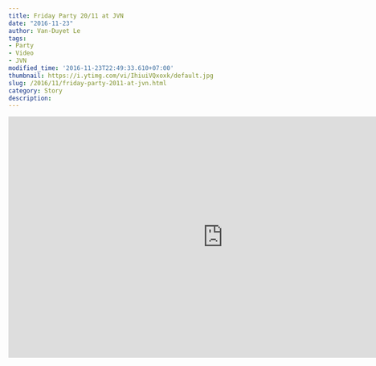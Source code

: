 ```yaml
---
title: Friday Party 20/11 at JVN
date: "2016-11-23"
author: Van-Duyet Le
tags:
- Party
- Video
- JVN
modified_time: '2016-11-23T22:49:33.610+07:00'
thumbnail: https://i.ytimg.com/vi/IhiuiVQxoxk/default.jpg
slug: /2016/11/friday-party-2011-at-jvn.html
category: Story
description: 
---
```


<center><iframe allowfullscreen="" frameborder="0" height="480" src="https://www.youtube.com/embed/IhiuiVQxoxk?rel=0" width="853"></iframe></center>